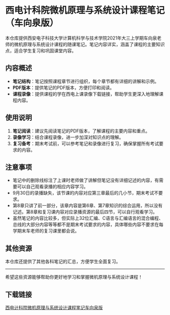 # 西电计科院微机原理与系统设计课程笔记（车向泉版）

本仓库提供西安电子科技大学计算机科学与技术学院2021年大三上学期车向泉老师的微机原理与系统设计课程的随课笔记。笔记内容详实，涵盖了课程的主要知识点，适合学生复习和巩固课堂内容。

## 内容概述

- **笔记结构**：笔记按照课程章节进行组织，每个章节都有详细的讲解和示例。
- **PDF版本**：提供笔记的PDF版本，方便打印和阅读。
- **课程录像**：提供课程的学在西电上课录像下载链接，帮助学生更深入地理解课程内容。

## 使用说明

1. **笔记阅读**：建议先阅读笔记的PDF版本，了解课程的主要内容和重点。
2. **录像学习**：结合课程录像，进一步加深对知识点的理解。
3. **复习备考**：期末考试前，可以参考笔记和录像进行复习，确保掌握所有考试要求的内容。

## 注意事项

- 笔记中的删除线标注了上课时老师做了讲解但笔记没有详细记述的内容，有需要可以自己观看录播的相应内容学习。
- 9月30日的录播缺失，该节课的内容对应第三章最后的几小节，期末考试不要求。
- 第8章只讲了前一部分，该章内容是第6章、第7章知识的综合运用，所以没有记述。第8章和复习课内容对应录播资源的最后四节，可以自行观看学习。
- 虽然笔记的内容比较多，但实际上32位汇编、C语言与汇编语言的混合编程、总线的大部分内容等等都不是期末考试要求的内容，具体哪些内容不要求在每学期末车老师的复习课里都会说。

## 其他资源

本仓库还提供了其他各科笔记的汇总，方便学生全面复习。

---

希望这些资源能够帮助你更好地学习和掌握微机原理与系统设计课程！

## 下载链接

[西电计科院微机原理与系统设计课程笔记车向泉版](https://pan.quark.cn/s/b713a3d8093f)